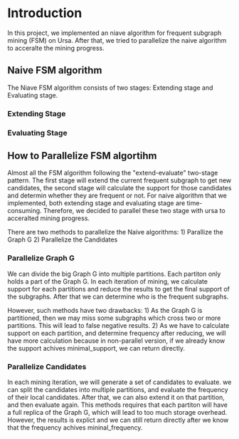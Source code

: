 # Introduction

In this project, we implemented  an niave algorithm for frequent subgraph mining (FSM) on Ursa. After that, we tried to parallelize the naive algorithm to acceralte the mining progress.

## Naive FSM algorithm

The Niave FSM algorithm consists of two stages: Extending stage and Evaluating stage.

### Extending Stage

### Evaluating Stage

## How to Parallelize FSM algortihm

Almost all the FSM algorithm following the "extend-evaluate" two-stage pattern. The first stage will extend the current frequent subgraph to get new candidates, the second stage will calculate the support for those candidates and determin whether they are frequent or not. For naive algorithm that we implemented, both extending stage and evaluating stage are time-consuming. Therefore, we decided to parallel these two stage with ursa to acceralted mining progress.

There are two methods to parallelize the Naive algorithms: 1) Parallize the Graph G 2) Parallelize the Candidates

### Parallelize Graph G

We can divide the big Graph G into multiple partitions. Each partiton only holds a part of the Graph G. In each iteration of mining, we calculate support for each partitions and reduce the results to get the final support of the subgraphs. After that we can determine who is the frequent subgraphs.

However, such methods have two drawbacks: 1) As the Graph G is partitioned, then we may miss some subgraphs which cross two or more partitions. This will lead to false negative results. 2) As we have to calculate support on each partition, and determine frequency after reducing, we will have more calculation because in non-parallel version, if we already know the support achives minimal_support, we can return directly.

### Parallelize Candidates

In each mining iteration, we will generate a set of candidates to evaluate. we can split the candidates into multiple partitions, and evaluate the frequency of their local candidates. After that, we can also extend it on that partition, and then evaluate again. This methods requires that each partiton will have a full replica of the Graph G, which will lead to too much storage overhead. However, the results is explict and we can still return directly after we know that the frequency achives mininal_frequency. 
